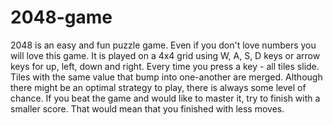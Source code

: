 # 2048-game

2048 is an easy and fun puzzle game. Even if you don't love numbers you will love this game. It is played on a 4x4 grid using W, A, S, D keys or arrow keys for up, left, down and right. Every time you press a key - all tiles slide. Tiles with the same value that bump into one-another are merged. Although there might be an optimal strategy to play, there is always some level of chance. If you beat the game and would like to master it, try to finish with a smaller score. That would mean that you finished with less moves.
